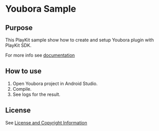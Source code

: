 # Youbora Sample

## Purpose

This PlayKit sample show how to create and setup Youbora plugin with PlayKit SDK.

For more info see [documentation](https://vpaas.kaltura.com/documentation/Mobile-Video-Player-SDKs/v3_Android_Analytics.html)

## How to use

1. Open Youbora project in Android Studio.
2. Compile.
3. See logs for the result.

## License

See [License and Copyright Information](https://github.com/kaltura/playkit-android-samples#license-and-copyright-information)
